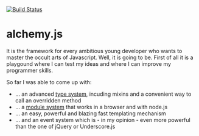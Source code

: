 [![Build Status](https://travis-ci.org/michbuett/alchemy.js.svg?branch=master)](https://travis-ci.org/michbuett/alchemy.js)

alchemy.js
==========
It is the framework for every ambitious young developer who wants to master the occult arts of Javascript.
Well, it is going to be. First of all it is a playgound where I can test my ideas and where I can improve my
programmer skills.

So far I was able to come up with:
* ... an advanced <a href="https://github.com/michbuett/alchemy.js/wiki/Potions">type system</a>, incuding mixins and a convenient way to call an overridden method
* ... a <a href="https://github.com/michbuett/alchemy.js/wiki/Potions">module system</a> that works in a browser and with node.js
* ... an easy, powerful and blazing fast templating mechanism
* ... and an event system which is - in my opinion - even more powerful than the one of jQuery or Underscore.js
